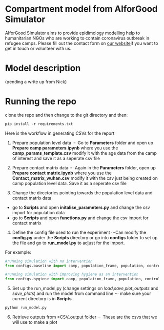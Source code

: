 # Compartment model from AIforGood Simulator

AIforGood Simulator aims to provide epidimology modelling help to humanitarian NGOs who are working to contain coronavirus outbreak in refugee camps. Please fill out the contact form on [our website](https://www.aiforgoodsimulator.com)if you want to get in touch or volunteer with us.

# Model description

(pending a write up from Nick)

# Running the repo

clone the repo and then change to the git directory and then:

```python
pip install -r requirements.txt
```

Here is the workflow in generating CSVs for the report

1. Prepare population level data
⋅⋅⋅ Go to **Parameters** folder and open up **Prepare camp parameters.ipynb** where you use the **camp_params_template.csv** modify it with the age data from the camp of interest and save it as a seperate csv file

2. Prepare contact matrix data
⋅⋅⋅ Again in the **Parameters** folder, open up **Prepare contact matrix.ipynb** where you use the **Contact_matrix_wuhan.csv** modify it with the csv just being created on camp population level data. Save it as a seperate csv file

3. Change the directories pointing towards the population level data and contact matrix data
* go to **Scripts** and open **initalise_parameters.py** and change the csv import for population data
* go to **Scripts** and open **functions.py** and change the csv import for contact matrix

4. Define the config file used to run the experiment
⋅⋅⋅Can modify the **config.py** under the **Scripts** directory or go into **configs** folder to set up the file and go to **run_model.py** to adjust for the import.

For example:
```python
#running simulation with no intervention
from configs.baseline import camp, population_frame, population, control_dict
```

```python
#running simulation with improving hygiene as an intervention
from configs.hygiene import camp, population_frame, population, control_dict
```

5. Set up the run_model,py (change settings on *load*,*save*,*plot_outputs* and *save_plots*) and run the model from command line
⋅⋅⋅ make sure your current directory is in **Scripts**

```python
python run_model.py
```

6. Retrieve outputs from *CSV_output folder 
⋅⋅⋅ These are the csvs that we will use to make a plot
